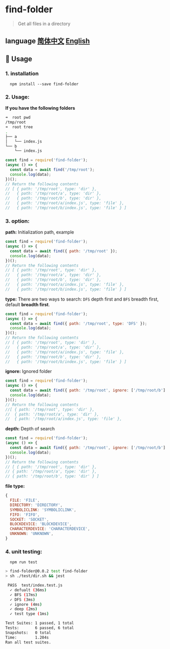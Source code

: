 # find-folder

> Get all files in a directory

## language [简体中文](https://github.com/AfterThreeYears/find-folder/blob/master/README-zh_CN.md) [English](https://github.com/AfterThreeYears/find-folder/blob/master/README.md)

## 🚀 Usage

### 1. installation

```shell
  npm install --save find-folder
```

### 2. Usage:

**If you have the following folders**
```sh
➜  root pwd
/tmp/root
➜  root tree
.
├── a
│   └── index.js
└── b
    └── index.js
```

```javascript
const find = require('find-folder');
(async () => {
  const data = await find('/tmp/root');
  console.log(data);
})();
// Return the following contents
// [ { path: '/tmp/root', type: 'dir' },
//   { path: '/tmp/root/a', type: 'dir' },
//   { path: '/tmp/root/b', type: 'dir' },
//   { path: '/tmp/root/a/index.js', type: 'file' },
//   { path: '/tmp/root/b/index.js', type: 'file' } ]
```

### 3. option:

**path:**
Initialization path, example
```javascript
const find = require('find-folder');
(async () => {
  const data = await find({ path: '/tmp/root' });
  console.log(data);
})();
// Return the following contents
// [ { path: '/tmp/root', type: 'dir' },
//   { path: '/tmp/root/a', type: 'dir' },
//   { path: '/tmp/root/b', type: 'dir' },
//   { path: '/tmp/root/a/index.js', type: 'file' },
//   { path: '/tmp/root/b/index.js', type: 'file' } ]
```
**type:**
There are two ways to search: `DFS` depth first and `BFS` breadth first, default **breadth first**.
```javascript
const find = require('find-folder');
(async () => {
  const data = await find({ path: '/tmp/root', type: 'DFS' });
  console.log(data);
})();
// Return the following contents
// [ { path: '/tmp/root', type: 'dir' },
//   { path: '/tmp/root/a', type: 'dir' },
//   { path: '/tmp/root/a/index.js', type: 'file' },
//   { path: '/tmp/root/b', type: 'dir' },
//   { path: '/tmp/root/b/index.js', type: 'file' } ]
```
**ignore:**
Ignored folder
```javascript
const find = require('find-folder');
(async () => {
  const data = await find({ path: '/tmp/root', ignore: ['/tmp/root/b'] });
  console.log(data);
})();
// Return the following contents
//[ { path: '/tmp/root', type: 'dir' },
//  { path: '/tmp/root/a', type: 'dir' },
//  { path: '/tmp/root/a/index.js', type: 'file' },
```

**depth:**
Depth of search
```javascript
const find = require('find-folder');
(async () => {
  const data = await find({ path: '/tmp/root', ignore: ['/tmp/root/b'] });
  console.log(data);
})();
// Return the following contents
// [ { path: '/tmp/root', type: 'dir' },
// { path: '/tmp/root/a', type: 'dir' },
// { path: '/tmp/root/b', type: 'dir' } ]
```

**file type:**
```javascript
{
  FILE: 'FILE',
  DIRECTORY: 'DIRECTORY',
  SYMBOLICLINK: 'SYMBOLICLINK',
  FIFO: 'FIFO',
  SOCKET: 'SOCKET',
  BLOCKDEVICE: 'BLOCKDEVICE',
  CHARACTERDEVICE: 'CHARACTERDEVICE',
  UNKNOWN: 'UNKNOWN',
}
```

### 4. unit testing:


```shell
  npm run test
```

```sh
> find-folder@0.0.2 test find-folder
> sh ./test/dir.sh && jest

 PASS  test/index.test.js
  ✓ defualt (36ms)
  ✓ BFS (17ms)
  ✓ DFS (3ms)
  ✓ ignore (4ms)
  ✓ deep (2ms)
  ✓ test type (1ms)

Test Suites: 1 passed, 1 total
Tests:       6 passed, 6 total
Snapshots:   0 total
Time:        1.204s
Ran all test suites.
```

